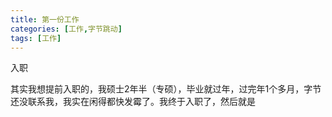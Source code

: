 ```yaml
---
title: 第一份工作
categories: [工作,字节跳动]
tags: [工作]
---
```


入职

其实我想提前入职的，我硕士2年半（专硕），毕业就过年，过完年1个多月，字节还没联系我，我实在闲得都快发霉了。我终于入职了，然后就是


